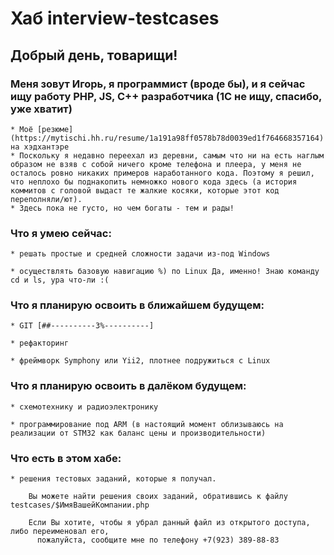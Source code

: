 # Хаб interview-testcases
	
##	Добрый день, товарищи!


###	Меня зовут **Игорь**, я программист (вроде бы), и я сейчас ищу работу PHP, JS, C++ разработчика (1С не ищу, спасибо, уже хватит)

	* Моё [резюме](https://mytischi.hh.ru/resume/1a191a98ff0578b78d0039ed1f764668357164) на хэдхантэре
	* Поскольку я недавно переехал из деревни, самым что ни на есть наглым образом не взяв с собой ничего кроме телефона и плеера, у меня не осталось ровно никаких примеров наработанного кода. Поэтому я решил, что неплохо бы поднакопить немножко нового кода здесь (а история коммитов с головой выдаст те жалкие косяки, которые этот код переполняли/ют).
	* Здесь пока не густо, но чем богаты - тем и рады!

### Что я умею сейчас: 

	* решать простые и средней сложности задачи из-под Windows
	
	* осуществлять базовую навигацию %) по Linux Да, именно! Знаю команду cd и ls, ура что-ли :(
	
### Что я планирую освоить в ближайшем будущем: 

	* GIT [##----------3%----------]
	
	* рефакторинг
	
	* фреймворк Symphony или Yii2, плотнее подружиться с Linux
	
### Что я планирую освоить в далёком будущем:

	* схемотехнику и радиоэлектронику
	
	* программирование под ARM (в настоящий момент облизываюсь на реализации от STM32 как баланс цены и производительности)
	
### Что есть в этом хабе:

	* решения тестовых заданий, которые я получал.
	
		Вы можете найти решения своих заданий, обратившись к файлу testcases/$ИмяВашейКомпании.php
		
		Если Вы хотите, чтобы я убрал данный файл из открытого доступа, либо переименовал его,
		  пожалуйста, сообщите мне по телефону +7(923) 389-88-83